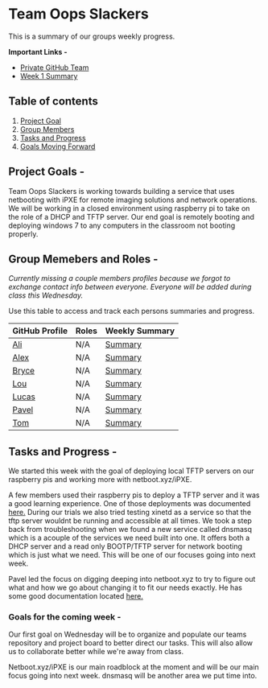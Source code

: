 # Team Oops Slackers
This is a summary of our groups weekly progress. 


**Important Links -**
* [Private GitHub Team](https://github.com/orgs/FOSSClass/teams/oops-slackers)
* [Week 1 Summary](https://github.com/luschool/oopsslackersluschool/blob/master/OopsSlackersWeek1GroupSummary.md)

## Table of contents
1. [Project Goal](#goal)
2. [Group Members](#members)
3. [Tasks and Progress](#tasksprogress)
4. [Goals Moving Forward](#future)


<a name="summary"></a>

## Project Goals - 

Team Oops Slackers is working towards building a service that uses netbooting with iPXE for remote imaging solutions
and network operations. We will be working in a closed environment using raspberry pi to take on the role of 
a DHCP and TFTP server. Our end goal is remotely booting and deploying windows 7 to any computers in the classroom
not booting properly. 

<a name="members"></a>

## Group Memebers and Roles - 

*Currently missing a couple members profiles because we forgot to exchange contact info between everyone.*
*Everyone will be added during class this Wednesday.*

Use this table to access and track each persons summaries and progress. 

GitHub Profile | Roles | Weekly Summary
| --- | --- | ---
[Ali](https://github.com/caqlishire) | N/A | [Summary](https://github.com/caqlishire/Opps-Team)
[Alex](https://github.com/rarar0) | N/A | [Summary](https://github.com/rarar0)
[Bryce](https://github.com/Zetiaaa) | N/A | [Summary](https://github.com/Zetiaaa)
[Lou](https://github.com/LouVang97) | N/A | [Summary](https://github.com/LouVang97/Week12)
[Lucas](https://github.com/luschool) | N/A | [Summary](https://github.com/luschool/oopsslackersluschool/blob/master/OopsSlackersWeek2Individual.md)
[Pavel](https://github.com/paveldanek) | N/A | [Summary](https://github.com/paveldanek/Oops-Slackers/blob/master/Summary2.md)
[Tom](https://github.com/bigmantate) | N/A | [Summary](https://github.com/bigmantate/team_oops_project/blob/master/wk2.md)


<a name="tasksprogress"></a>

## Tasks and Progress - 

We started this week with the goal of deploying local TFTP servers on our raspberry pis and working more with netboot.xyz/iPXE.

A few members used their raspberry pis to deploy a TFTP server and it was a good learning experience. One of those deployments was
documented [here.](https://github.com/luschool/oopsslackersluschool/blob/master/OopsSlackersWeek2Individual.md#tftp)
During our trials we also tried testing xinetd as a service so that the tftp server wouldnt be running and accessible 
at all times. We took a step back from troubleshooting when we found a new service called dnsmasq which is a acouple of 
the services we need built into one. It offers both a DHCP server and a read only BOOTP/TFTP server for network booting 
which is just what we need. This will be one of our focuses going into next week. 

Pavel led the focus on digging deeping into netboot.xyz to try to figure out what and how we go about changing it to fit our needs exactly.
He has some good documentation located [here.](https://github.com/paveldanek/Oops-Slackers/blob/master/Summary2.md)


<a name="future"></a>

### Goals for the coming week -  

Our first goal on Wednesday will be to organize and populate our teams repository and project board to better direct our tasks. This
will also allow us to collaborate better while we're away from class. 

Netboot.xyz/iPXE is our main roadblock at the moment and will be our main focus going into next week. dnsmasq will be another area
we put time into. 



